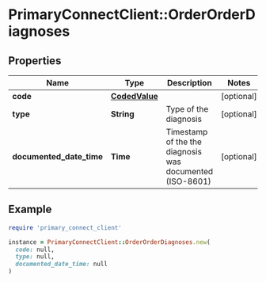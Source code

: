 # PrimaryConnectClient::OrderOrderDiagnoses

## Properties

| Name | Type | Description | Notes |
| ---- | ---- | ----------- | ----- |
| **code** | [**CodedValue**](CodedValue.md) |  | [optional] |
| **type** | **String** | Type of the diagnosis | [optional] |
| **documented_date_time** | **Time** | Timestamp of the the diagnosis was documented (ISO-8601) | [optional] |

## Example

```ruby
require 'primary_connect_client'

instance = PrimaryConnectClient::OrderOrderDiagnoses.new(
  code: null,
  type: null,
  documented_date_time: null
)
```

